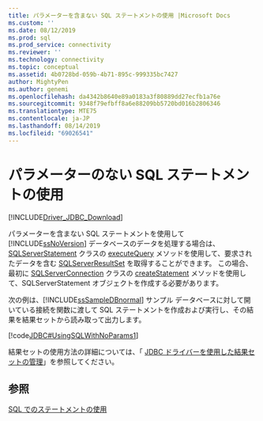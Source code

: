 ```yaml
---
title: パラメーターを含まない SQL ステートメントの使用 |Microsoft Docs
ms.custom: ''
ms.date: 08/12/2019
ms.prod: sql
ms.prod_service: connectivity
ms.reviewer: ''
ms.technology: connectivity
ms.topic: conceptual
ms.assetid: 4b0728bd-059b-4b71-895c-999335bc7427
author: MightyPen
ms.author: genemi
ms.openlocfilehash: da4342b8640e89a0183a3f80889dd27ecfb1a76e
ms.sourcegitcommit: 9348f79efbff8a6e88209bb5720bd016b2806346
ms.translationtype: MTE75
ms.contentlocale: ja-JP
ms.lasthandoff: 08/14/2019
ms.locfileid: "69026541"
---
```

# <a name="using-an-sql-statement-with-no-parameters"></a>パラメーターのない SQL ステートメントの使用

[!INCLUDE[Driver_JDBC_Download](../../includes/driver_jdbc_download.md)]

パラメーターを含まない SQL ステートメントを使用して [!INCLUDE[ssNoVersion](../../includes/ssnoversion-md.md)] データベースのデータを処理する場合は、[SQLServerStatement](../../connect/jdbc/reference/sqlserverstatement-class.md) クラスの [executeQuery](../../connect/jdbc/reference/executequery-method-sqlserverstatement.md) メソッドを使用して、要求されたデータを含む [SQLServerResultSet](../../connect/jdbc/reference/sqlserverresultset-class.md) を取得することができます。 この場合、最初に [SQLServerConnection](../../connect/jdbc/reference/sqlserverconnection-class.md) クラスの [createStatement](../../connect/jdbc/reference/createstatement-method-sqlserverconnection.md) メソッドを使用して、SQLServerStatement オブジェクトを作成する必要があります。

次の例は、[!INCLUDE[ssSampleDBnormal](../../includes/sssampledbnormal_md.md)] サンプル データベースに対して開いている接続を関数に渡して SQL ステートメントを作成および実行し、その結果を結果セットから読み取って出力します。

[!code[JDBC#UsingSQLWithNoParams1](../../connect/jdbc/codesnippet/Java/using-an-sql-statement-w_0_1.java)]

結果セットの使用方法の詳細については、「 [JDBC ドライバーを使用した結果セットの管理](../../connect/jdbc/managing-result-sets-with-the-jdbc-driver.md)」を参照してください。

## <a name="see-also"></a>参照

[SQL でのステートメントの使用](../../connect/jdbc/using-statements-with-sql.md)
